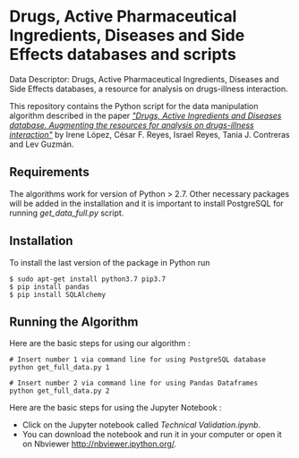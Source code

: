 # Drugs, Active Pharmaceutical Ingredients, Diseases and Side Effects databases and scripts

Data Descriptor: Drugs, Active Pharmaceutical Ingredients, Diseases and Side Effects databases, a resource for analysis on drugs-illness interaction.

This repository contains the Python script for the data manipulation algorithm described in the paper [_"Drugs, Active Ingredients and Diseases database. Augmenting the resources for analysis on drugs-illness interaction"_](https://XXXX.XXX) by Irene López, César F. Reyes, Israel Reyes, Tania J. Contreras and Lev Guzmán.

## Requirements
The algorithms work for version of Python >  2.7.
Other necessary packages will be added in the installation and it is important to install PostgreSQL for running *get_data_full.py* script.

## Installation
To install the last version of the package in Python run
```
$ sudo apt-get install python3.7 pip3.7
$ pip install pandas
$ pip install SQLAlchemy
```
## Running the Algorithm
Here are the basic steps for using our algorithm :

```
# Insert number 1 via command line for using PostgreSQL database
python get_full_data.py 1
```
```
# Insert number 2 via command line for using Pandas Dataframes
python get_full_data.py 2
```
Here are the basic steps for using the Jupyter Notebook :
* Click on the Jupyter notebook called *Technical Validation.ipynb*.
* You can download the notebook and run it in your computer or open it on Nbviewer http://nbviewer.ipython.org/.


